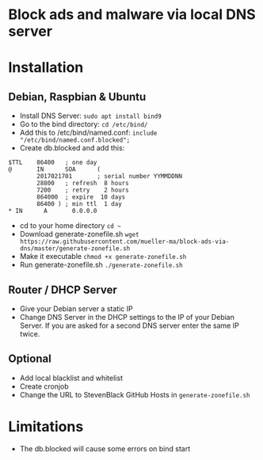 # Block ads and malware via local DNS server

# Installation
## Debian, Raspbian & Ubuntu
- Install DNS Server: `sudo apt install bind9`
- Go to the bind directory: `cd /etc/bind/`
- Add this to /etc/bind/named.conf: `include "/etc/bind/named.conf.blocked";`
- Create db.blocked and add this:
````
$TTL    86400   ; one day
@       IN      SOA      (
        2017021701       ; serial number YYMMDDNN
        28800   ; refresh  8 hours
        7200    ; retry    2 hours
        864000  ; expire  10 days
        86400 ) ; min ttl  1 day
* IN      A       0.0.0.0
````
- cd to your home directory `cd ~`
- Download generate-zonefile.sh `wget https://raw.githubusercontent.com/mueller-ma/block-ads-via-dns/master/generate-zonefile.sh`
- Make it executable `chmod +x generate-zonefile.sh`
- Run generate-zonefile.sh `./generate-zonefile.sh`

## Router / DHCP Server
- Give your Debian server a static IP
- Change DNS Server in the DHCP settings to the IP of your Debian Server. If you are asked for a second DNS server enter the same IP twice.

## Optional
- Add local blacklist and whitelist
- Create cronjob
- Change the URL to StevenBlack GitHub Hosts in `generate-zonefile.sh`

# Limitations
- The db.blocked will cause some errors on bind start

